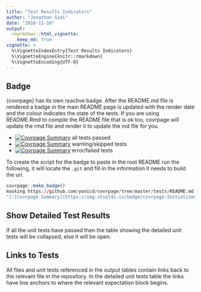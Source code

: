 ```yaml
---
title: "Test Results Indicators"
author: "Jonathan Sidi"
date: "2018-11-10"
output: 
  rmarkdown::html_vignette: 
    keep_md: true
vignette: >
  %\VignetteIndexEntry{Test Results Indicators}
  %\VignetteEngine{knitr::rmarkdown}
  %\VignetteEncoding{UTF-8}
---
```




## Badge

{covrpage} has its own reactive badge. After the README.md file is rendered a badge in the main README page is updated with the render date and the colour indicates the state of the tests. If you are using README.Rmd to compile the README file that is ok too, covrpage will update the rmd file and render it to update the md file for you. 

  - [![Covrpage Summary](https://img.shields.io/badge/covrpage-Last_Build_2018_09_04-brightgreen.svg)](http://tinyurl.com/y965gzrq) all tests passed
  - [![Covrpage Summary](https://img.shields.io/badge/covrpage-Last_Build_2018_09_04-yellow.svg)](http://tinyurl.com/y965gzrq) warning/skipped tests
  - [![Covrpage Summary](https://img.shields.io/badge/covrpage-Last_Build_2018_09_04-red.svg)](http://tinyurl.com/y965gzrq) error/failed tests
  
To create the script for the badge to paste in the root README run the following, it will locate the `.git` and fill in the information it needs to build the uri.

```r
covrpage::make_badge()
masking https://github.com/yonicd/covrpage/tree/master/tests/README.md with http://tinyurl.com/ycoe59ud
"[![Covrpage Summary](https://img.shields.io/badge/covrpage-Initialized-orange.svg)](http://tinyurl.com/ycoe59ud)"
```

## Show Detailed Test Results

If all the unit tests have passed then the table showing the detailed unit tests will be collapsed, else it will be open. 

## Links to Tests

All files and unit tests referenced in the output tables contain links back to the relevant file in the repository. In the detailed unit tests table the links have line anchors to where the relevant expectation block begins. 
